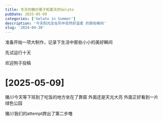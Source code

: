 ```yaml
---
title: 冬天的糖炒栗子和夏天的Gelato
pubDate: 2025-05-09
categories: ['Gelato in Summer']
description: '今天阳光走在风中突然好温柔 的那些瞬间'
slug: '2024-04-30'
---
```


准备开始一项大制作，记录下生活中那些小小的美好瞬间
  
先试运行十天
  
欢迎狗子投稿


# [2025-05-09] 

  猪///今天等下班到了吃饭的地方坐在了靠窗 外面还是天光大亮 外面正好看到一片绿色公园
  
  猪///我们的attempt跨出了第二步噜
  
